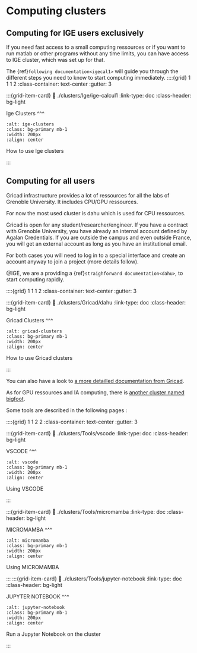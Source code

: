 # Computing clusters

## Computing for IGE users exclusively

If you need fast access to a small computing ressources or if you want to run matlab or other programs without any time limits, you can have access to IGE cluster, which was set up for that.

The {ref}`following documentation<igecal1>` will guide you through the different steps you need to know to start computing immediately.
::::{grid} 1 1 1 2
:class-container: text-center 
:gutter: 3

:::{grid-item-card} 
:link: ./clusters/Ige/ige-calcul1
:link-type: doc
:class-header: bg-light

Ige Clusters
^^^
```{image} ../images/ige-clusters.png
:alt: ige-clusters
:class: bg-primary mb-1
:width: 200px
:align: center
```

How to use Ige clusters

:::


## Computing for all users

Gricad infrastructure provides a lot of ressources for all the labs of Grenoble University. It includes CPU/GPU ressources.

For now the most used cluster is dahu which is used for CPU ressources.

Gricad is open for any student/researcher/engineer. If you have a contract with Grenoble University, you have already an internal account defined by Agalan Credentials. If you are outside the campus and even outside France, you will get an external account as long as you have an institutional email.

For both cases you will need to log in to a special interface and create an account anyway to join a project (more details follow).


@IGE, we are a providing a {ref}`straighforward documentation<dahu>`, to start computing rapidly.

::::{grid} 1 1 1 2
:class-container: text-center 
:gutter: 3

:::{grid-item-card} 
:link: ./clusters/Gricad/dahu
:link-type: doc
:class-header: bg-light

Gricad Clusters
^^^
```{image} ../images/gricad-clusters.jpg
:alt: gricad-clusters
:class: bg-primary mb-1
:width: 200px
:align: center
```
How to use Gricad clusters

:::

You can also have a look to [a more detailled documentation from Gricad](https://gricad-doc.univ-grenoble-alpes.fr/hpc/).

As for GPU ressources and IA computing, there is [another cluster named bigfoot](https://gricad-doc.univ-grenoble-alpes.fr/hpc/joblaunch/job_gpu/).

Some tools are described in the following pages :

::::{grid} 1 1 2 2
:class-container: text-center 
:gutter: 3

:::{grid-item-card} 
:link: ./clusters/Tools/vscode
:link-type: doc
:class-header: bg-light

VSCODE
^^^
```{image} ./clusters/Tools/images/vscode.jpg
:alt: vscode
:class: bg-primary mb-1
:width: 200px
:align: center
```

Using VSCODE

:::

:::{grid-item-card} 
:link: ./clusters/Tools/micromamba
:link-type: doc
:class-header: bg-light

MICROMAMBA
^^^
```{image} ./clusters/Tools/images/micromamba.jpg
:alt: micromamba
:class: bg-primary mb-1
:width: 200px
:align: center
```

Using MICROMAMBA

:::
:::{grid-item-card} 
:link: ./clusters/Tools/jupyter-notebook
:link-type: doc
:class-header: bg-light

JUPYTER NOTEBOOK 
^^^
```{image}  ./clusters/Tools/images/logo-JUPYTER.jpg
:alt: jupyter-notebook
:class: bg-primary mb-1
:width: 200px
:align: center
```

Run a Jupyter Notebook on the cluster 

:::







